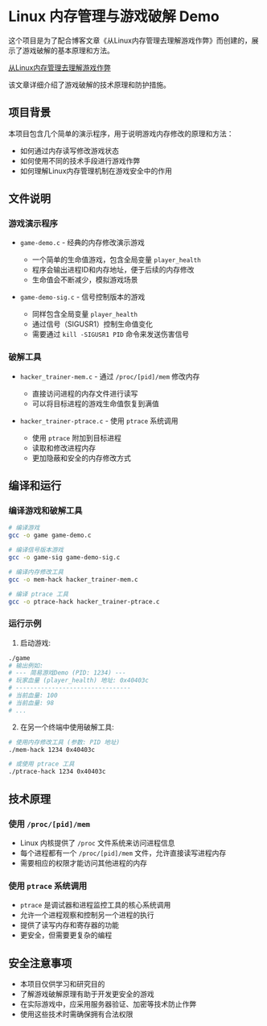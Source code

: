 # Linux 内存管理与游戏破解 Demo

这个项目是为了配合博客文章《从Linux内存管理去理解游戏作弊》而创建的，展示了游戏破解的基本原理和方法。

[从Linux内存管理去理解游戏作弊](https://kiosk007.top/post/%E4%BB%8Elinux%E5%86%85%E5%AD%98%E7%AE%A1%E7%90%86%E5%8E%BB%E7%90%86%E8%A7%A3%E6%B8%B8%E6%88%8F%E4%BD%9C%E5%BC%8A/#%E4%B8%80-%E4%BB%8E%E4%B8%80%E4%B8%AA%E7%AE%80%E6%98%93%E6%B8%B8%E6%88%8F%E5%BC%80%E5%A7%8B)

该文章详细介绍了游戏破解的技术原理和防护措施。

## 项目背景

本项目包含几个简单的演示程序，用于说明游戏内存修改的原理和方法：
- 如何通过内存读写修改游戏状态
- 如何使用不同的技术手段进行游戏作弊
- 如何理解Linux内存管理机制在游戏安全中的作用

## 文件说明

### 游戏演示程序

- `game-demo.c` - 经典的内存修改演示游戏
  - 一个简单的生命值游戏，包含全局变量 `player_health`
  - 程序会输出进程ID和内存地址，便于后续的内存修改
  - 生命值会不断减少，模拟游戏场景

- `game-demo-sig.c` - 信号控制版本的游戏
  - 同样包含全局变量 `player_health`
  - 通过信号（SIGUSR1）控制生命值变化
  - 需要通过 `kill -SIGUSR1 PID` 命令来发送伤害信号

### 破解工具

- `hacker_trainer-mem.c` - 通过 `/proc/[pid]/mem` 修改内存
  - 直接访问进程的内存文件进行读写
  - 可以将目标进程的游戏生命值恢复到满值

- `hacker_trainer-ptrace.c` - 使用 `ptrace` 系统调用
  - 使用 `ptrace` 附加到目标进程
  - 读取和修改进程内存
  - 更加隐蔽和安全的内存修改方式

## 编译和运行

### 编译游戏和破解工具

```bash
# 编译游戏
gcc -o game game-demo.c

# 编译信号版本游戏
gcc -o game-sig game-demo-sig.c

# 编译内存修改工具
gcc -o mem-hack hacker_trainer-mem.c

# 编译 ptrace 工具
gcc -o ptrace-hack hacker_trainer-ptrace.c
```

### 运行示例

1. 启动游戏:
```bash
./game
# 输出例如:
# --- 简易游戏Demo (PID: 1234) ---
# 玩家血量 (player_health) 地址: 0x40403c
# --------------------------------
# 当前血量: 100
# 当前血量: 98
# ...
```

2. 在另一个终端中使用破解工具:
```bash
# 使用内存修改工具 (参数: PID 地址)
./mem-hack 1234 0x40403c

# 或使用 ptrace 工具
./ptrace-hack 1234 0x40403c
```

## 技术原理

### 使用 `/proc/[pid]/mem`

- Linux 内核提供了 `/proc` 文件系统来访问进程信息
- 每个进程都有一个 `/proc/[pid]/mem` 文件，允许直接读写进程内存
- 需要相应的权限才能访问其他进程的内存

### 使用 `ptrace` 系统调用

- `ptrace` 是调试器和进程监控工具的核心系统调用
- 允许一个进程观察和控制另一个进程的执行
- 提供了读写内存和寄存器的功能
- 更安全，但需要更复杂的编程

## 安全注意事项

- 本项目仅供学习和研究目的
- 了解游戏破解原理有助于开发更安全的游戏
- 在实际游戏中，应采用服务器验证、加密等技术防止作弊
- 使用这些技术时需确保拥有合法权限



